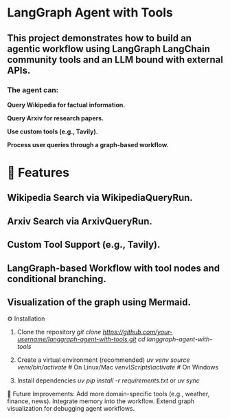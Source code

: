 # LangGraph Agent with Tools

## This project demonstrates how to build an agentic workflow using LangGraph LangChain community tools and an LLM bound with external APIs.

### The agent can:

  **Query Wikipedia for factual information.**

  **Query Arxiv for research papers.**

  **Use custom tools (e.g., Tavily).**

  **Process user queries through a graph-based workflow.**

# 🚀 Features

  ## Wikipedia Search via WikipediaQueryRun.

  ## Arxiv Search via ArxivQueryRun.

  ## Custom Tool Support (e.g., Tavily).

  ## LangGraph-based Workflow with tool nodes and conditional branching.

  ## Visualization of the graph using Mermaid.


⚙️ Installation

  1. Clone the repository
     *git clone https://github.com/your-username/langgraph-agent-with-tools.git*
     *cd langgraph-agent-with-tools*


  2. Create a virtual environment (recommended)
     *uv venv*
     *source venv/bin/activate*   # On Linux/Mac
     *venv\Scripts\activate*      # On Windows
     
  3. Install dependencies
     *uv pip install -r requirements.txt*
     or *uv sync*
     
🔮 Future Improvements:
      Add more domain-specific tools (e.g., weather, finance, news).
      Integrate memory into the workflow.
      Extend graph visualization for debugging agent workflows.


